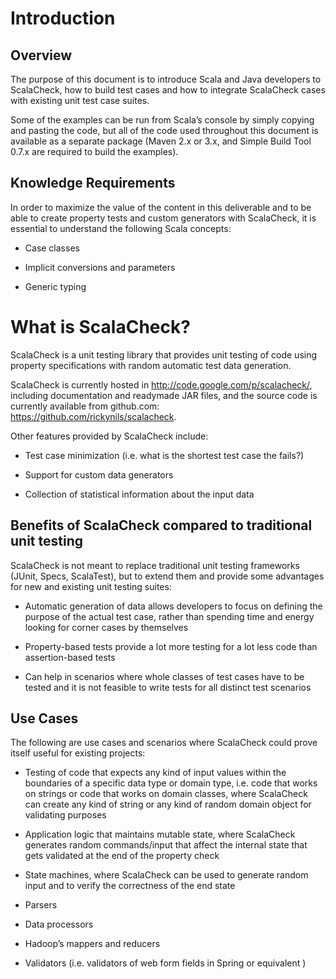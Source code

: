 Introduction
============

<span id="_Toc301261996" class="anchor"><span id="_Toc308702044" class="anchor"><span id="_Toc188339600" class="anchor"></span></span></span>Overview
-----------------------------------------------------------------------------------------------------------------------------------------------------

The purpose of this document is to introduce Scala and Java developers to ScalaCheck, how to build test cases and how to integrate ScalaCheck cases with existing unit test case suites.

Some of the examples can be run from Scala’s console by simply copying and pasting the code, but all of the code used throughout this document is available as a separate package (Maven 2.x or 3.x, and Simple Build Tool 0.7.x are required to build the examples).

<span id="_Toc308702045" class="anchor"><span id="_Toc188339601" class="anchor"></span></span>Knowledge Requirements
--------------------------------------------------------------------------------------------------------------------

In order to maximize the value of the content in this deliverable and to be able to create property tests and custom generators with ScalaCheck, it is essential to understand the following Scala concepts:

-   Case classes

-   Implicit conversions and parameters

-   Generic typing

<span id="_Toc300926411" class="anchor"><span id="_Toc188339602" class="anchor"></span></span>What is ScalaCheck?
=================================================================================================================

ScalaCheck is a unit testing library that provides unit testing of code using property specifications with random automatic test data generation.

ScalaCheck is currently hosted in <http://code.google.com/p/scalacheck/>, including documentation and readymade JAR files, and the source code is currently available from github.com: <https://github.com/rickynils/scalacheck>.

Other features provided by ScalaCheck include:

-   Test case minimization (i.e. what is the shortest test case the fails?)

-   Support for custom data generators

-   Collection of statistical information about the input data

<span id="_Toc308702046" class="anchor"><span id="_Toc188339603" class="anchor"></span></span>Benefits of ScalaCheck compared to traditional unit testing
---------------------------------------------------------------------------------------------------------------------------------------------------------

ScalaCheck is not meant to replace traditional unit testing frameworks (JUnit, Specs, ScalaTest), but to extend them and provide some advantages for new and existing unit testing suites:

-   Automatic generation of data allows developers to focus on defining the purpose of the actual test case, rather than spending time and energy looking for corner cases by themselves

-   Property-based tests provide a lot more testing for a lot less code than assertion-based tests

-   Can help in scenarios where whole classes of test cases have to be tested and it is not feasible to write tests for all distinct test scenarios

<span id="_Toc308702047" class="anchor"><span id="_Toc188339604" class="anchor"></span></span>Use Cases
-------------------------------------------------------------------------------------------------------

The following are use cases and scenarios where ScalaCheck could prove itself useful for existing projects:

-   Testing of code that expects any kind of input values within the boundaries of a specific data type or domain type, i.e. code that works on strings or code that works on domain classes, where ScalaCheck can create any kind of string or any kind of random domain object for validating purposes

-   Application logic that maintains mutable state, where ScalaCheck generates random commands/input that affect the internal state that gets validated at the end of the property check

-   State machines, where ScalaCheck can be used to generate random input and to verify the correctness of the end state

-   Parsers

-   Data processors

-   Hadoop’s mappers and reducers

-   Validators (i.e. validators of web form fields in Spring or equivalent )
